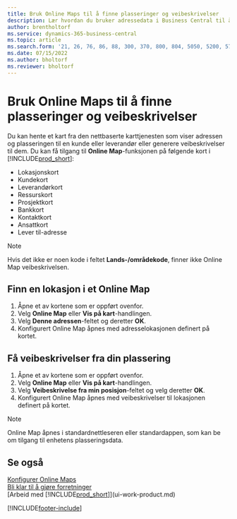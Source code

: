 ```yaml
---
title: Bruk Online Maps til å finne plasseringer og veibeskrivelser
description: Lær hvordan du bruker adressedata i Business Central til å få et Online Map med veibeskrivelser.
author: brentholtorf
ms.service: dynamics-365-business-central
ms.topic: article
ms.search.form: '21, 26, 76, 86, 88, 300, 370, 800, 804, 5050, 5200, 5703'
ms.date: 07/15/2022
ms.author: bholtorf
ms.reviewer: bholtorf
---
```

# <a name="use-online-maps-to-find-locations-and-directions"></a>Bruk Online Maps til å finne plasseringer og veibeskrivelser

Du kan hente et kart fra den nettbaserte karttjenesten som viser adressen og plasseringen til en kunde eller leverandør eller generere veibeskrivelser til dem. Du kan få tilgang til **Online Map**-funksjonen på følgende kort i [!INCLUDE[prod_short](includes/prod_short.md)]:

* Lokasjonskort
* Kundekort
* Leverandørkort
* Ressurskort
* Prosjektkort
* Bankkort
* Kontaktkort
* Ansattkort
* Lever til-adresse

> [!NOTE]
> Hvis det ikke er noen kode i feltet **Lands-/områdekode**, finner ikke Online Map veibeskrivelsen.

## <a name="find-a-location-in-an-online-map"></a>Finn en lokasjon i et Online Map

1. Åpne et av kortene som er oppført ovenfor.
2. Velg **Online Map** eller **Vis på kart**-handlingen.
3. Velg **Denne adressen**-feltet og deretter **OK**.
4. Konfigurert Online Map åpnes med adresselokasjonen definert på kortet.

## <a name="get-route-directions-from-your-location"></a>Få veibeskrivelser fra din plassering

1. Åpne et av kortene som er oppført ovenfor.
2. Velg **Online Map** eller **Vis på kart**-handlingen.
3. Velg **Veibeskrivelse fra min posisjon**-feltet og velg deretter **OK**.
4. Konfigurert Online Map åpnes med veibeskrivelser til lokasjonen definert på kortet.

> [!NOTE]
> Online Map åpnes i standardnettleseren eller standardappen, som kan be om tilgang til enhetens plasseringsdata.

## <a name="see-also"></a>Se også

[Konfigurer Online Maps](across-online-maps-setup.md)  
[Bli klar til å gjøre forretninger](ui-get-ready-business.md)  
[Arbeid med [!INCLUDE[prod_short](includes/prod_short.md)]](ui-work-product.md)  

[!INCLUDE[footer-include](includes/footer-banner.md)]
